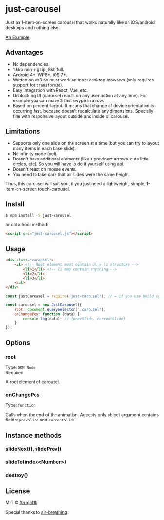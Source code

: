 # just-carousel

Just an 1-item-on-screen carousel that works naturally like an iOS/android desktops and nothing else.

[An Example](https://promo.github.io/just-carousel/demo/index.html)

## Advantages

* No dependencies.  
* 1.6kb min + gzip, 8kb full.  
* Android 4+, WP8+, iOS 7+.  
* Written on es3 so must work on most desktop browsers (only requires support for `transform3d`).  
* Easy integration with React, Vue, etc.
* Unblocking UI (carousel reacts on any user action at any time). For example you can make 3 fast swype in a row.
* Based on percent-layout. It means that change of device orientation is occurring fast, because doesn't recalculate any
dimensions. Specially fine with responsive layout outside and inside of carousel. 

## Limitations
* Supports only one slide on the screen at a time (but you can try to layout many items in each base slide).  
* No infinity mode (yet).  
* Doesn't have additional elements (like a prev/next arrows, cute little circles, etc). So you will have to do it
yourself using api.  
* Doesn't react on mouse events.  
* You need to take care that all slides were the same height.  

Thus, this carousel will suit you, if you just need a lightweight, simple, 1-item-on-screen touch-carousel.

## Install

```bash
$ npm install -S just-carousel
```

or oldschool method:

```html
<script src="just-carousel.js"></script>
```

## Usage
```html
<div class="carousel">
	<ul> <!-- Root element must contain ul > li structure -->
		<li>1</li> <!-- li may contain anything -->
		<li>2</li>
		<li>3</li>
	</ul>
</div>
```

```js
const justCarousel = require('just-carousel'); // ← if you use build system

const carousel = new JustCarousel({
	root: document.querySelector('.carousel'),
	onChangePos: function (data) {
		console.log(data); // {prevSlide, currentSlide}
	}
});
```

## Options

### root

Type: `DOM Node`  
Required

A root element of carousel.

### onChangePos

Type: `function`

Calls when the end of the animation. Accepts only object argument
contains fields: `prevSlide` and `currentSlide`.

## Instance methods

### slideNext(), slidePrev()

### slideTo(index\<Number\>)

### destroy()

## License

MIT © [f0rmat1k](https://github.com/f0rmat1k)  
  
Special thanks to [air-breathing](https://github.com/air-breathing).
